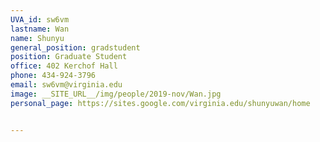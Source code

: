 ```yaml
---
UVA_id: sw6vm
lastname: Wan
name: Shunyu 
general_position: gradstudent
position: Graduate Student
office: 402 Kerchof Hall
phone: 434-924-3796
email: sw6vm@virginia.edu
image: __SITE_URL__/img/people/2019-nov/Wan.jpg
personal_page: https://sites.google.com/virginia.edu/shunyuwan/home 


---
```

